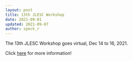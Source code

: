 ```yaml
---
layout: post
title: 13th JLESC Workshop
date: 2021-09-01
updated: 2021-09-07
author: speck_r
---
```

The 13th JLESC Workshop goes virtual, Dec 14 to 16, 2021.

<!--more-->

Click [here](/events/13th-jlesc-workshop) for more information!
